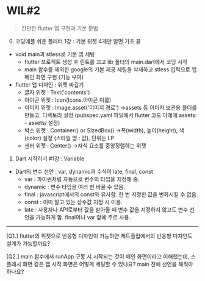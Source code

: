 # WIL#2
> 간단한 flutter 앱 구현과 기본 문법
0. 코딩애플 쉬운 플러터 1강 : 기본 위젯 4개만 알면 기초 끝
 * void main과 stless로 기본 앱 세팅
   - flutter 프로젝트 생성 후 린트를 끄고 lib 폴더의 main.dart에서 코딩 시작
   - main 함수를 제외한 google의 기본 제공 세팅을 삭제하고 stless 입력으로 앱 메인 화면 구현 (기능 부여)
 * flutter 앱 디자인 : 위젯 짜깁기
   - 글자 위젯 : Text('contents')
   - 아이콘 위젯 : Icon(Icons.아이콘 이름)
   - 이미지 위젯 : Image.asset('이미지 경로') →assets 등 이미지 보관용 폴더를 만들고, 디렉토리 설정 (pubspec.yaml 파일에서 flutter 코드 아래에 assets: - assets/ 설정)
   - 박스 위젯 : Container() or SizedBox() →폭(width), 높이(height), 색(color) 설정 (스타일 명 : 값), 단위는 LP
   - 센터 위젯 : Center() →자식 요소를 중앙정렬하는 위젯

1. Dart 시작하기 #1강 : Variable
 * Dart의 변수 선언 : var, dynamic과 수식어 late, final, const
   - var : 파이썬처럼 자동으로 변수의 타입을 지정해 줌.
   - dynamic : 변수 타입을 여러 번 바꿀 수 있음.
   - final : javascript에서의 const와 유사함. 한 번 지정한 값을 변화시킬 수 없음.
   - const : 이미 알고 있는 상수값 지정 시 이용.
   - late : 사용자나 API로부터 값을 받아올 때 변수 값을 지정하지 않고도 변수 선언을 가능하게 함. final이나 var 앞에 주로 사용.

* * *

[Q1.] flutter의 위젯으로 반응형 디자인이 가능하면 제트플립에서의 반응형 디자인도 설계가 가능할까요?

[Q2.] main 함수에서 runApp 구동 시 시작되는 것이 메인 화면이라고 이해했는데, 스플래시 화면 같은 앱 시작 화면은 어떻게 세팅할 수 있나요? main 전에 선언을 해줘야 하나요?
